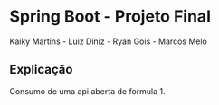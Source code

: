 # Spring Boot - Projeto Final

Kaiky Martins - Luiz Diniz - Ryan Gois - Marcos Melo

## Explicação

Consumo de uma api aberta de formula 1.
